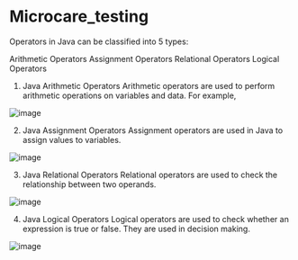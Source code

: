# Microcare_testing

Operators in Java can be classified into 5 types:

Arithmetic Operators
Assignment Operators
Relational Operators
Logical Operators

1. Java Arithmetic Operators
Arithmetic operators are used to perform arithmetic operations on variables and data. For example,


![image](https://user-images.githubusercontent.com/61380313/185777042-00bfaccb-3150-4c53-b3f8-7bc99c725e1e.png)


2. Java Assignment Operators
Assignment operators are used in Java to assign values to variables.


![image](https://user-images.githubusercontent.com/61380313/185777024-5710820b-f42f-4b12-ba6a-e4479fda1946.png)

3. Java Relational Operators
Relational operators are used to check the relationship between two operands. 

![image](https://user-images.githubusercontent.com/61380313/185777063-376f42f8-7fdd-4135-9ed7-a153188cc6b4.png)


4. Java Logical Operators
Logical operators are used to check whether an expression is true or false. They are used in decision making.

![image](https://user-images.githubusercontent.com/61380313/185777097-0026e912-1f55-4112-96aa-8084d6799219.png)



